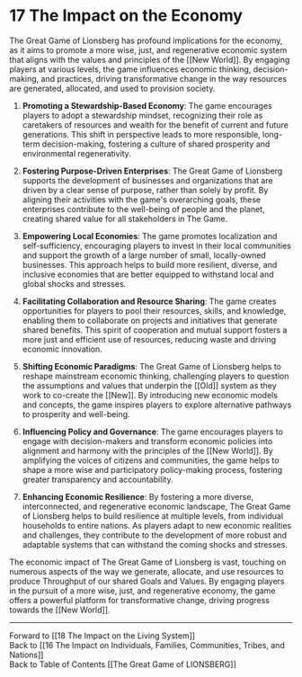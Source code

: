 # 17 The Impact on the Economy

The Great Game of Lionsberg has profound implications for the economy, as it aims to promote a more wise, just, and regenerative economic system that aligns with the values and principles of the [[New World]]. By engaging players at various levels, the game influences economic thinking, decision-making, and practices, driving transformative change in the way resources are generated, allocated, and used to provision society.

1.  **Promoting a Stewardship-Based Economy**: The game encourages players to adopt a stewardship mindset, recognizing their role as caretakers of resources and wealth for the benefit of current and future generations. This shift in perspective leads to more responsible, long-term decision-making, fostering a culture of shared prosperity and environmental regenerativity.
    
2.  **Fostering Purpose-Driven Enterprises**: The Great Game of Lionsberg supports the development of businesses and organizations that are driven by a clear sense of purpose, rather than solely by profit. By aligning their activities with the game's overarching goals, these enterprises contribute to the well-being of people and the planet, creating shared value for all stakeholders in The Game. 
    
3.  **Empowering Local Economies**: The game promotes localization and self-sufficiency, encouraging players to invest in their local communities and support the growth of a large number of small, locally-owned businesses. This approach helps to build more resilient, diverse, and inclusive economies that are better equipped to withstand local and global shocks and stresses.
    
4.  **Facilitating Collaboration and Resource Sharing**: The game creates opportunities for players to pool their resources, skills, and knowledge, enabling them to collaborate on projects and initiatives that generate shared benefits. This spirit of cooperation and mutual support fosters a more just and efficient use of resources, reducing waste and driving economic innovation.
    
5.  **Shifting Economic Paradigms**: The Great Game of Lionsberg helps to reshape mainstream economic thinking, challenging players to question the assumptions and values that underpin the [[Old]] system as they work to co-create the [[New]]. By introducing new economic models and concepts, the game inspires players to explore alternative pathways to prosperity and well-being.
    
6.  **Influencing Policy and Governance**: The game encourages players to engage with decision-makers and transform economic policies into alignment and harmony with the principles of the [[New World]]. By amplifying the voices of citizens and communities, the game helps to shape a more wise and participatory policy-making process, fostering greater transparency and accountability.
    
7.  **Enhancing Economic Resilience**: By fostering a more diverse, interconnected, and regenerative economic landscape, The Great Game of Lionsberg helps to build resilience at multiple levels, from individual households to entire nations. As players adapt to new economic realities and challenges, they contribute to the development of more robust and adaptable systems that can withstand the coming shocks and stresses.
    

The economic impact of The Great Game of Lionsberg is vast, touching on numerous aspects of the way we generate, allocate, and use resources to produce Throughput of our shared Goals and Values. By engaging players in the pursuit of a more wise, just, and regenerative economy, the game offers a powerful platform for transformative change, driving progress towards the [[New World]].

____

Forward to [[18 The Impact on the Living System]]    
Back to [[16 The Impact on Individuals, Families, Communities, Tribes, and Nations]]  
Back to Table of Contents [[The Great Game of LIONSBERG]]  